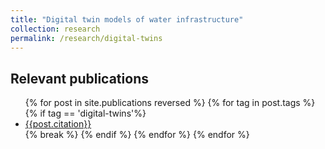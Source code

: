```yaml
---
title: "Digital twin models of water infrastructure"
collection: research
permalink: /research/digital-twins
---
```


## Relevant publications

<ul>
{% for post in site.publications reversed %}
  {% for tag in post.tags %}
    {% if tag == 'digital-twins'%}
      <li class="publication__li"><a href="{{post.permalink}}">{{post.citation}}</a></li>
      {% break %}
    {% endif %}
  {% endfor %}
{% endfor %}
</ul>
